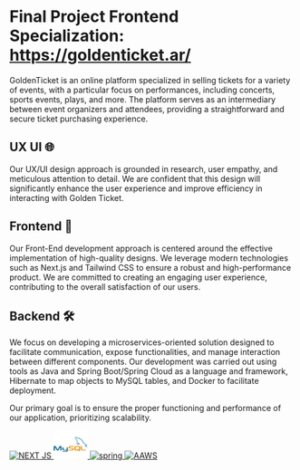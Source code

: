 # Final Project Frontend Specialization: https://goldenticket.ar/

GoldenTicket is an online platform specialized in selling tickets for a variety of events, with a particular focus on performances, including concerts, sports events, plays, and more. 
The platform serves as an intermediary between event organizers and attendees, providing a straightforward and secure ticket purchasing experience.

## UX UI 🌐
Our UX/UI design approach is grounded in research, user empathy, and meticulous attention to detail. We are confident that this design will significantly enhance the user experience and improve efficiency in interacting with Golden Ticket.

## Frontend 🚀
Our Front-End development approach is centered around the effective implementation of high-quality designs. We leverage modern technologies such as Next.js and Tailwind CSS to ensure a robust and high-performance product. We are committed to creating an engaging user experience, contributing to the overall satisfaction of our users.

## Backend 🛠️
We focus on developing a microservices-oriented solution designed to facilitate communication, expose functionalities, and manage interaction between different components.
Our development was carried out using tools as Java and Spring Boot/Spring Cloud as a language and framework, Hibernate to map objects to MySQL tables, and Docker to facilitate deployment.

Our primary goal is to ensure the proper functioning and performance of our application, prioritizing scalability.

<a href="https://nextjs.org/" target="_blank" rel="noreferrer">
  <img src="https://pulkitgangwar.gallerycdn.vsassets.io/extensions/pulkitgangwar/nextjs-snippets/1.0.1/1678968590213/Microsoft.VisualStudio.Services.Icons.Default" alt="NEXT JS" width="50" height="50"/>   
   </a>
<a href="https://mysql.com" target="_blank" rel="noreferrer">
  <img src="https://raw.githubusercontent.com/devicons/devicon/master/icons/mysql/mysql-original-wordmark.svg" alt="mysql" width="60" height="50"/>   
   </a>
<a href="https://spring.io/" target="_blank" rel="noreferrer">
  <img src="https://www.vectorlogo.zone/logos/springio/springio-icon.svg" alt="spring" width="45" height="45"/>  
  </a>
<a href="https://spring.io/" target="_blank" rel="noreferrer">
  <img src="https://miro.medium.com/v2/resize:fit:640/format:webp/1*W02WEmR0_JeJXfLWN2zHwQ.png" alt="AAWS" width="70" height="50"/>  
   </a>
